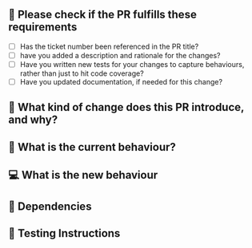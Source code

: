 ## 🚀 Please check if the PR fulfills these requirements

* [ ] Has the ticket number been referenced in the PR title?
* [ ] have you added a description and rationale for the changes?
* [ ] Have you written new tests for your changes to capture behaviours, rather than just to hit code coverage?
* [ ] Have you updated documentation, if needed for this change?

## 📖 What kind of change does this PR introduce, and why?

<!--
  Is this a Bug Fix, Feature, Doc Update....?
  Dropping the Jira ticket here is nice too
-->

## 🤔 What is the current behaviour?

<!-- Any information about the current behaviour that doesn't suit our needs -->

## 💻 What is the new behaviour

<!-- information about what this change brings to the codebase -->

## 🧨  Dependencies

<!--
  Is this one of my PRs for the tickets?
  Should there be a merge order defined?
  Are we waiting on any other teams or persons before merge?
-->

## 🧪 Testing Instructions

<!-- Any PR specific testing instructions -->
